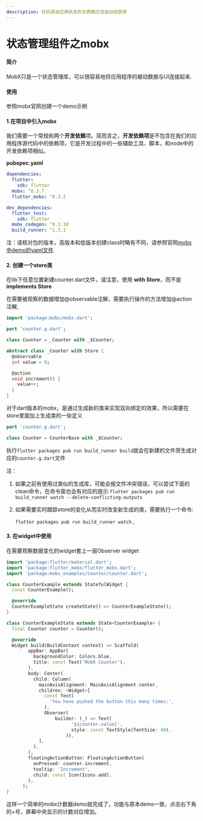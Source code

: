 ```yaml
---
description: 任何源自应用状态的东西都应该自动地获得
---
```


# 状态管理组件之mobx

#### 简介

MobX只是一个状态管理库，可以很容易地将应用程序的被动数据与UI连接起来.

#### 使用

参照mobx官网创建一个demo示例

#### 1.在项目中引入mobx <a id="&#x5728;&#x9879;&#x76EE;&#x4E2D;&#x8BBE;&#x7F6E;jsonserializable"></a>

我们需要一个常规和两个**开发依赖**项。简而言之，**开发依赖项**是不包含在我们的应用程序源代码中的依赖项，它是开发过程中的一些辅助工具、脚本，和node中的开发依赖项相似。

**pubspec.yaml**

```yaml
dependencies:
  flutter:
    sdk: flutter
  mobx: ^0.3.7
  flutter_mobx: ^0.3.2

dev_dependencies:
  flutter_test:
    sdk: flutter
  mobx_codegen: ^0.3.10
  build_runner: ^1.3.1
```

注：请核对包的版本，高版本和低版本创建class时略有不同，请参照官网[mobx中demo的yaml文件](https://github.com/mobxjs/mobx.dart/blob/master/mobx_examples/pubspec.yaml)

#### 2. 创建一个store类

在lib下任意位置新建counter.dart文件，请注意，使用 **with Store**，而不是**implements Store**

在需要被观察的数据增加@observable注解，需要执行操作的方法增加@action注解,

```dart
import 'package:mobx/mobx.dart';

part 'counter.g.dart';

class Counter = _Counter with _$Counter;

abstract class _Counter with Store {
  @observable
  int value = 0;

  @action
  void increment() {
    value++;
  }
}
```

对于dart版本的mobx，是通过生成新的类来实现双向绑定的效果，所以需要在store里面加上生成类的一些定义

```dart
part 'counter.g.dart';

class Counter = CounterBase with _$Counter;
```

执行`flutter packages pub run build_runner build`就会在新建的文件旁生成对应的`counter.g.dart`文件

注：

1. 如果之前有使用过类似的生成库，可能会报文件冲突错误，可以尝试下面的clean命令，在命令窗也会有对应的提示:`flutter packages pub run build_runner watch --delete-conflicting-outputs`
2. 如果需要实时跟踪store的变化从而实时改变新生成的类，需要执行一个命令:

   `flutter packages pub run build_runner watch` ,

#### 3. 在widget中使用

在需要观察数据变化的widget套上一层Observer widget

```dart
import 'package:flutter/material.dart';
import 'package:flutter_mobx/flutter_mobx.dart';
import 'package:mobx_examples/counter/counter.dart';

class CounterExample extends StatefulWidget {
  const CounterExample();

  @override
  CounterExampleState createState() => CounterExampleState();
}

class CounterExampleState extends State<CounterExample> {
  final Counter counter = Counter();

  @override
  Widget build(BuildContext context) => Scaffold(
        appBar: AppBar(
          backgroundColor: Colors.blue,
          title: const Text('MobX Counter'),
        ),
        body: Center(
          child: Column(
            mainAxisAlignment: MainAxisAlignment.center,
            children: <Widget>[
              const Text(
                'You have pushed the button this many times:',
              ),
              Observer(
                  builder: (_) => Text(
                        '${counter.value}',
                        style: const TextStyle(fontSize: 40),
                      )),
            ],
          ),
        ),
        floatingActionButton: FloatingActionButton(
          onPressed: counter.increment,
          tooltip: 'Increment',
          child: const Icon(Icons.add),
        ),
      );
}
```

这样一个简单的mobx计数器demo就完成了，功能与原本demo一致，点击右下角的+号，屏幕中央显示的计数对应增加。

